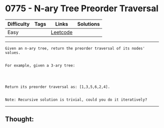 # 0775 - N-ary Tree Preorder Traversal

Difficulty  | Tags | Links | Solutions
----------- | ---- | ----- | -----
Easy |  | [Leetcode](https://leetcode.com/problems/n-ary-tree-preorder-traversal/description/) |


-----------

```
Given an n-ary tree, return the preorder traversal of its nodes' values.
 

For example, given a 3-ary tree:


 

Return its preorder traversal as: [1,3,5,6,2,4].
 

Note: Recursive solution is trivial, could you do it iteratively?
```

-----------

## Thought:
